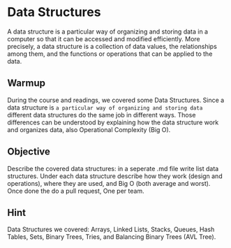 # Data Structures

A data structure is a particular way of organizing and storing data in a computer so that it can
be accessed and modified efficiently. More precisely, a data structure is a collection of data
values, the relationships among them, and the functions or operations that can be applied to
the data.

## Warmup
During the course and readings, we covered some Data Structures.
Since a data structure is `a particular way of organizing and storing data` different data structures do the same job in different ways. Those differences can be understood by explaining how the data structure work and organizes data, also Operational Complexity (Big O).

## Objective

Describe the covered data structures: in a seperate .md file write list data structures.
Under each data structure describe how they work (design and operations), where they are used, and Big O (both average and worst).
Once done the do a pull request, One per team.

## Hint
Data Structures we covered: Arrays, Linked Lists, Stacks, Queues, Hash Tables, Sets, Binary Trees, Tries, and Balancing Binary Trees (AVL Tree).
